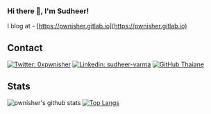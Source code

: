 ### Hi there 👋, I'm Sudheer!

I blog at - [https://pwnisher.gitlab.io](https://pwnisher.gitlab.io)

## Contact



[![Twitter: 0xpwnisher](https://img.shields.io/twitter/follow/0xpwnisher?style=social)](https://twitter.com/0xpwnisher)
[![Linkedin: sudheer-varma](https://img.shields.io/badge/-Sudheer-blue?style=flat-square&logo=Linkedin&logoColor=white&link=https://in.linkedin.com/in/sudheer-varma-b36826105)](https://in.linkedin.com/in/sudheer-varma-b36826105)
[![GitHub Thaiane](https://img.shields.io/github/followers/thaiane?label=follow&style=social)](https://github.com/pwn1sher)



## Stats
![pwnisher's github stats](https://github-readme-stats.vercel.app/api?username=pwn1sher&show_icons=true&hide_border=false&theme=tokyonight&count_private=true&hide_title=false)
[![Top Langs](https://github-readme-stats.vercel.app/api/top-langs/?username=pwn1sher&hide=html&theme=tokyonight&layout=compact)](https://github.com/anuraghazra/github-readme-stats)



<!--
**pwn1sher/pwn1sher** is a ✨ _special_ ✨ repository because its `README.md` (this file) appears on your GitHub profile.

Here are some ideas to get you started:

- 🔭 I’m currently working on ...
- 🌱 I’m currently learning ...
- 👯 I’m looking to collaborate on ...
- 🤔 I’m looking for help with ...
- 💬 Ask me about ...
- 📫 How to reach me: ...
- 😄 Pronouns: ...
- ⚡ Fun fact: ...
-->
